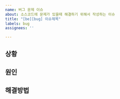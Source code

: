 ```yaml
---
name: 버그 문제 이슈
about: 소스코드에 문제가 있을때 해결하기 위해서 작성하는 이슈
title: "[be][bug] 이슈제목"
labels: bug
assignees: ''

---
```


## 상황

## 원인

## 해결방법
